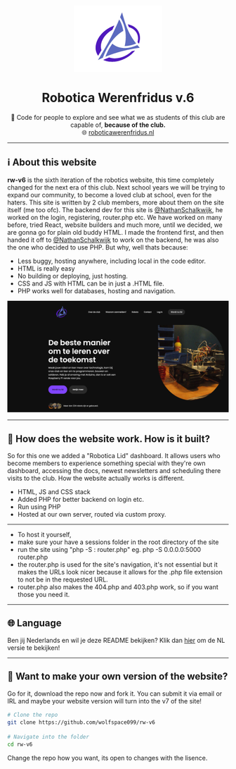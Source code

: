 <p align="center">
  <img src="images/logo-1000w.png" alt="Robotica Werenfridus Logo" width="200"/>
</p>

<h1 align="center">Robotica Werenfridus v.6</h1>

<p align="center">
  🚀 Code for people to explore and see what we as students of this club are capable of, <strong>because of the club.</strong><br>
  🌐 <a href="https://roboticawerenfridus.nl" target="_blank">roboticawerenfridus.nl</a>
</p>

---

## ℹ️ About this website

**rw-v6** is the sixth iteration of the robotics website, this time completely changed for the next era of this club. 
Next school years we will be trying to expand our community, to become a loved club at school, even for the haters.
This site is written by 2 club members, more about them on the site itself (me too ofc).
The backend dev for this site is <a href="https://github.com/NathanSchalkwijk">@NathanSchalkwijk</a>, he worked on the login, registering, router.php etc. 
We have worked on many before, tried React, website builders and much more, until we decided, we are gonna go for plain old buddy HTML.
I made the frontend first, and then handed it off to <a href="https://github.com/NathanSchalkwijk">@NathanSchalkwijk</a> to work on the backend, he was also the one who decided to use PHP.
But why, well thats because:

- Less buggy, hosting anywhere, including local in the code editor.
- HTML is really easy
- No building or deploying, just hosting.
- CSS and JS with HTML can be in just a .HTML file.
- PHP works well for databases, hosting and navigation.


<img src="preview.png" alt="Website PREVIEW image" width="1000"/>


---

## 🔧 How does the website work. How is it built?

So for this one we added a "Robotica Lid" dashboard. 
It allows users who become members to experience something special with they're own dashboard, accessing the docs, newest newsletters and scheduling there visits to the club.
How the website actually works is different.

* HTML, JS and CSS stack
* Added PHP for better backend on login etc.
* Run using PHP
* Hosted at our own server, routed via custom proxy.
 ------
* To host it yourself,
* make sure your have a sessions folder in the root directory of the site
* run the site using "php -S <host>:<port> router.php" eg. php -S 0.0.0.0:5000 router.php
* the router.php is used for the site's navigation, it's not essential but it makes the URLs look nicer because it allows for the .php file extension to not be in the requested URL.
* router.php also makes the 404.php and 403.php work, so if you want those you need it.
---

## 🌐 Language

Ben jij Nederlands en wil je deze README bekijken? Klik dan <a href="https://roboticawerenfridus.nl" target="_blank">hier</a> om de NL versie te bekijken!

---

## 🍴 Want to make your own version of the website?

Go for it, download the repo now and fork it. You can submit it via email or IRL and maybe your website version will turn into the v7 of the site!
```bash
# Clone the repo
git clone https://github.com/wolfspace099/rw-v6

# Navigate into the folder
cd rw-v6
```

Change the repo how you want, its open to changes with the lisence.
